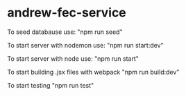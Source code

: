 # andrew-fec-service


To seed databause use:
"npm run seed"

To start server with nodemon use:
"npm run start:dev"

To start server with node use:
"npm run start"

To start building .jsx files with webpack
"npm run build:dev"

To start testing
"npm run test"
